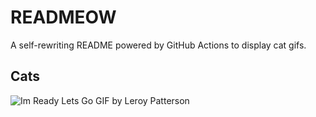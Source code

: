# READMEOW

A self-rewriting README powered by GitHub Actions to display cat gifs.

## Cats

![Im Ready Lets Go GIF by Leroy Patterson](https://media4.giphy.com/media/CjmvTCZf2U3p09Cn0h/200.gif?cid=9acd02da21f5zvtc42tqn45n0ocke2q7fz4uilgxl2fyeuxv&ep=v1_gifs_search&rid=200.gif&ct=g)

